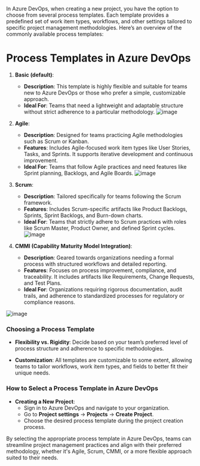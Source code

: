 In Azure DevOps, when creating a new project, you have the option to choose from several process templates. Each template provides a predefined set of work item types, workflows, and other settings tailored to specific project management methodologies. Here’s an overview of the commonly available process templates:

# Process Templates in Azure DevOps

1. **Basic (default)**:
   - **Description**: This template is highly flexible and suitable for teams new to Azure DevOps or those who prefer a simple, customizable approach.
   - **Ideal For**: Teams that need a lightweight and adaptable structure without strict adherence to a particular methodology.
  ![image](https://github.com/user-attachments/assets/241d0fc5-2e02-44b5-a809-c7b2cfe1a1d5)

   

2. **Agile**:
   - **Description**: Designed for teams practicing Agile methodologies such as Scrum or Kanban.
   - **Features**: Includes Agile-focused work item types like User Stories, Tasks, and Sprints. It supports iterative development and continuous improvement.
   - **Ideal For**: Teams that follow Agile practices and need features like Sprint planning, Backlogs, and Agile Boards.
![image](https://github.com/user-attachments/assets/519f1c7a-8140-464e-9a78-de181172ccbb)

3. **Scrum**:
   - **Description**: Tailored specifically for teams following the Scrum framework.
   - **Features**: Includes Scrum-specific artifacts like Product Backlogs, Sprints, Sprint Backlogs, and Burn-down charts.
   - **Ideal For**: Teams that strictly adhere to Scrum practices with roles like Scrum Master, Product Owner, and defined Sprint cycles.
![image](https://github.com/user-attachments/assets/731c9680-d912-40df-9e89-c4e90668bac0)

4. **CMMI (Capability Maturity Model Integration)**:
   - **Description**: Geared towards organizations needing a formal process with structured workflows and detailed reporting.
   - **Features**: Focuses on process improvement, compliance, and traceability. It includes artifacts like Requirements, Change Requests, and Test Plans.
   - **Ideal For**: Organizations requiring rigorous documentation, audit trails, and adherence to standardized processes for regulatory or compliance reasons.

![image](https://github.com/user-attachments/assets/5ef70182-f4b9-4986-9940-637f52804c2c)


### Choosing a Process Template

- **Flexibility vs. Rigidity**: Decide based on your team’s preferred level of process structure and adherence to specific methodologies.
  
- **Customization**: All templates are customizable to some extent, allowing teams to tailor workflows, work item types, and fields to better fit their unique needs.

### How to Select a Process Template in Azure DevOps

- **Creating a New Project**:
  - Sign in to Azure DevOps and navigate to your organization.
  - Go to **Project settings** → **Projects** → **Create Project**.
  - Choose the desired process template during the project creation process.

By selecting the appropriate process template in Azure DevOps, teams can streamline project management practices and align with their preferred methodology, whether it's Agile, Scrum, CMMI, or a more flexible approach suited to their needs.
